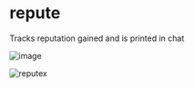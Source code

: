 # repute
Tracks reputation gained and is printed in chat


 

![image](https://github.com/user-attachments/assets/fcc4da0d-a97c-46b6-8cd5-ec82fab746be)

![reputex](https://github.com/user-attachments/assets/c3531564-c505-4c4d-af53-e7e813e0cc46)


